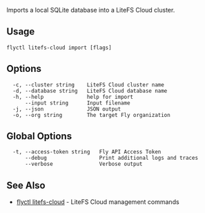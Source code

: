 Imports a local SQLite database into a LiteFS Cloud cluster.

## Usage
~~~
flyctl litefs-cloud import [flags]
~~~

## Options

~~~
  -c, --cluster string    LiteFS Cloud cluster name
  -d, --database string   LiteFS Cloud database name
  -h, --help              help for import
      --input string      Input filename
  -j, --json              JSON output
  -o, --org string        The target Fly organization
~~~

## Global Options

~~~
  -t, --access-token string   Fly API Access Token
      --debug                 Print additional logs and traces
      --verbose               Verbose output
~~~

## See Also

* [flyctl litefs-cloud](/docs/flyctl/litefs-cloud/)	 - LiteFS Cloud management commands

